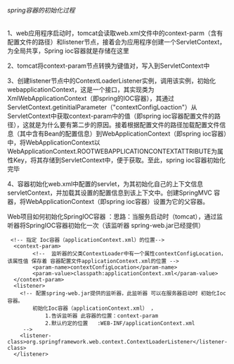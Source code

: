 ###### spring容器的初始化过程

1、web应用程序启动时，tomcat会读取web.xml文件中的context-parm（含有配置文件的路径）和listener节点，接着会为应用程序创建一个ServletContext，为全局共享，Spring ioc容器就是存储在这里

2、tomcat将context-param节点转换为键值对，写入到ServletContext中

3、创建listener节点中的ContextLoaderListener实例，调用该实例，初始化webapplicationContext，这是一个接口，其实现类为XmlWebApplicationContext（即spring的IOC容器），其通过ServletContext.getinitialParameter（"contextConfigLoaction"）从ServletContext中获取context-param中的值（即spring ioc容器配置文件的路径），这就是为什么要有第二步的原因。接着根据配置文件的路径加载配置文件信息（其中含有Bean的配置信息）到WebApplicationContext（即spring ioc容器）中，将WebApplicationContext以WebApplicationContext.ROOTWEBAPPLICATIONCONTEXTATTRIBUTE为属性Key，将其存储到ServletContext中，便于获取。至此，spring ioc容器初始化完毕

4、容器初始化web.xml中配置的servlet，为其初始化自己的上下文信息servletContext，并加载其设置的配置信息到该上下文中。创建SpringMVC 容器，将WebApplicationContext（即spring ioc容器）设置为它的父容器。



Web项目如何初始化SpringIOC容器 ：思路：当服务启动时（tomcat），通过监听器将SpringIOC容器初始化一次（该监听器 spring-web.jar已经提供）


```
 <!-- 指定 Ioc容器（applicationContext.xml）的位置-->
  <context-param>
  		<!--  监听器的父类ContextLoader中有一个属性contextConfigLocation，该属性值 保存着 容器配置文件applicationContext.xml的位置 -->
  		<param-name>contextConfigLocation</param-name>
  		<param-value>classpath:applicationContext.xml</param-value>
  </context-param>  
  <listener>
  	<!-- 配置spring-web.jar提供的监听器，此监听器 可以在服务器启动时 初始化Ioc容器。
  		初始化Ioc容器（applicationContext.xml） ，
  			1.告诉监听器 此容器的位置：context-param
  			2.默认约定的位置	:WEB-INF/applicationContext.xml
  	 -->
  	<listener-class>org.springframework.web.context.ContextLoaderListener</listener-class>
  </listener>
```

